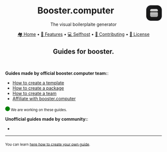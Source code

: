 <div align="center">
   <img src="/brand/logo.svg" alt="booster.computer logo" width="50" height="50" align="right"> 
   <h1>Booster.computer</h1>
   <p>The visual boilerplaite generator</p>
</div>
<p align="center"> 
   <a href="/README.md">🏘️ Home</a> 
   • 
   <a href="/docs/features.md">🚀 Features</a> 
   • 
   <a href="/docs/selfhost.md">💻 Selfhost</a>
   • 
   <a href="/docs/contributing.md">🤝 Contributing</a> 
   • 
   <a href="/LICENSE">📄 License</a> 
</p>
<p align="center"> 
   <h2 align="center">Guides for booster.</h2>
</p>

<br />

**Guides made by official booster.computer team:**:
- [How to create a template](./create-template.md)
- [How to create a package](./create-package.md)
- [How to create a team](./create-team.md)
- [Affiliate with booster.computer](./affiliate.md)

<sub>
<img src="/readme/ping.svg" alt="ping animation" width="15" height="15" />  We are working on these guides.
</sub>

**Unofficial guides made by community:**:
- []()

---
<sub>
You can learn <a href="./own-guide.md">here how to create your own guide</a>.
</sub>